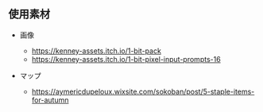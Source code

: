 ## 使用素材

- 画像

  - https://kenney-assets.itch.io/1-bit-pack
  - https://kenney-assets.itch.io/1-bit-pixel-input-prompts-16

- マップ
  - https://aymericdupeloux.wixsite.com/sokoban/post/5-staple-items-for-autumn
